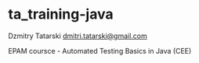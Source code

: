 # ta_training-java
Dzmitry Tatarski
dmitri.tatarski@gmail.com

EPAM coursce - Automated Testing Basics in Java (CEE)

